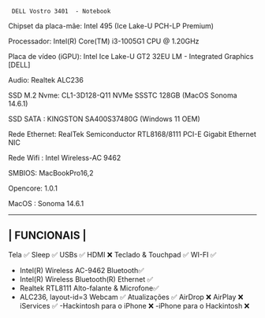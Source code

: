 
     DELL Vostro 3401  - Notebook 

Chipset da placa-mãe: Intel 495 (Ice Lake-U PCH-LP Premium)

Processador: Intel(R) Core(TM) i3-1005G1 CPU @ 1.20GHz

Placa de vídeo (iGPU): Intel Ice Lake-U GT2 32EU LM - Integrated Graphics [DELL]

Audio: Realtek ALC236

SSD M.2 Nvme: CL1-3D128-Q11 NVMe SSSTC 128GB (MacOS Sonoma 14.6.1)

SSD SATA    : KINGSTON SA400S37480G (Windows 11 OEM)

Rede Ethernet: RealTek Semiconductor RTL8168/8111 PCI-E Gigabit Ethernet NIC

Rede Wifi    : Intel Wireless-AC 9462

SMBIOS: MacBookPro16,2

Opencore: 1.0.1

MacOS : Sonoma 14.6.1 

-----------------------
|    FUNCIONAIS       |
-----------------------

Tela  ✅
Sleep ✅
USBs  ✅
HDMI  ❌
Teclado & Touchpad ✅
WI-FI    ✅
  - Intel(R)  Wireless AC-9462
Bluetooth✅
  - Intel(R) Wireless Bluetooth(R)
Ethernet ✅
  - Realtek RTL8111
Alto-falante & Microfone✅
  - ALC236, layout-id=3
Webcam       ✅
Atualizações ✅
AirDrop  ❌
AirPlay  ❌
iServices ✅
-Hackintosh para o iPhone ❌
-iPhone para o Hackintosh ❌

